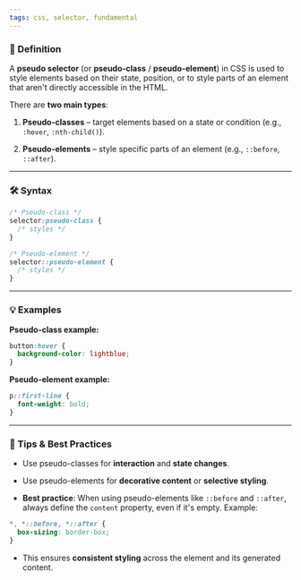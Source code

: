 ```yaml
---
tags: css, selector, fundamental
---
```


### 📖 Definition

A **pseudo selector** (or **pseudo-class** / **pseudo-element**) in CSS is used to style elements based on their state, position, or to style parts of an element that aren't directly accessible in the HTML.

There are **two main types**:

1. **Pseudo-classes** – target elements based on a state or condition (e.g., `:hover`, `:nth-child()`).
    
2. **Pseudo-elements** – style specific parts of an element (e.g., `::before`, `::after`).
    

---

### 🛠️ Syntax

```css
/* Pseudo-class */
selector:pseudo-class {
  /* styles */
}

/* Pseudo-element */
selector::pseudo-element {
  /* styles */
}
```

---

### 💡 Examples

**Pseudo-class example:**

```css
button:hover {
  background-color: lightblue;
}
```

**Pseudo-element example:**

```css
p::first-line {
  font-weight: bold;
}
```

---

### 📝 Tips & Best Practices

- Use pseudo-classes for **interaction** and **state changes**.
    
- Use pseudo-elements for **decorative content** or **selective styling**.
    
- **Best practice**: When using pseudo-elements like `::before` and `::after`, always define the `content` property, even if it's empty. Example:
    

```css
*, *::before, *::after {
  box-sizing: border-box;
}
```

- This ensures **consistent styling** across the element and its generated content.